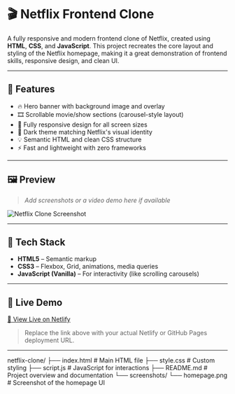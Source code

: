 # 🎬 Netflix Frontend Clone

A fully responsive and modern frontend clone of Netflix, created using **HTML**, **CSS**, and **JavaScript**. This project recreates the core layout and styling of the Netflix homepage, making it a great demonstration of frontend skills, responsive design, and clean UI.

---

## 🚀 Features

- 🔥 Hero banner with background image and overlay
- 🎞️ Scrollable movie/show sections (carousel-style layout)
- 📱 Fully responsive design for all screen sizes
- 🎨 Dark theme matching Netflix's visual identity
- 💡 Semantic HTML and clean CSS structure
- ⚡ Fast and lightweight with zero frameworks

---

## 🖼️ Preview

> _Add screenshots or a video demo here if available_

![Netflix Clone Screenshot](preview.png)

---

## 🔧 Tech Stack

- **HTML5** – Semantic markup
- **CSS3** – Flexbox, Grid, animations, media queries
- **JavaScript (Vanilla)** – For interactivity (like scrolling carousels)

---

## 📍 Live Demo

[🔗 View Live on Netlify](https://your-netlify-link.netlify.app)

> Replace the link above with your actual Netlify or GitHub Pages deployment URL.

---
netflix-clone/
├── index.html            # Main HTML file
├── style.css             # Custom styling
├── script.js             # JavaScript for interactions
├── README.md             # Project overview and documentation
└── screenshots/
    └── homepage.png      # Screenshot of the homepage UI

